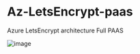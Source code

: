 # Az-LetsEncrypt-paas
Azure LetsEncrypt architecture Full PAAS

![image](https://github.com/blalandeMcloud/Az-LetsEncrypt-paas/assets/107886772/f6866524-fee0-4973-bfda-e0fd0a148cb0)

